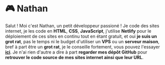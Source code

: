 # 🎮 Nathan

Salut ! Moi c'est Nathan, un petit développeur passioné ! Je code des sites internet, je les code en **HTML**, **CSS**, **JavaScript**, j'utilise **Netlify** pour le déploiement de ces sites en continu tout en étant gratuit, et oui **je suis un grot rat**, pas le temps ni le budget d'utiliser un **VPS** ou un **serveur maison**, bref à part être un **grot rat**, je le conseille fortement, vous pouvez l'essayer **[ici](https://www.netlify.com)**. Je n'ai rien d'autre a dire à part **regarder mes dépôt GitHub** pour **retrouver le code source de mes sites internet ainsi que leur URL**.
